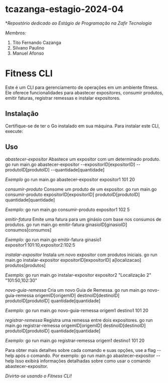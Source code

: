 # tcazanga-estagio-2024-04
**Repostório dedicado ao Estágio de Programação na Zafir Tecnologia*

*Membros:*
1. Tito Fernando Cazanga
2. Silvano Paulino
3. Manuel Afonso

# Fitness CLI

Este é um CLI para gerenciamento de operações em um ambiente fitness. Ele oferece funcionalidades para abastecer expositores, consumir produtos, emitir faturas, registrar remessas e instalar expositores.

## Instalação

Certifique-se de ter o Go instalado em sua máquina. Para instalar este CLI, execute:
  


## Uso

*abastecer-expositor*
Abastece um expositor com um determinado produto.
go run main.go abastecer-expositor --expositorID[expositorID] --produtoID[produtoID] --quantidade[quantidade]

*Exemplo*
go run main.go abastecer-expositor expositor1 101 20  


*consumir-produto*
Consome um produto de um expositor.
go run main.go consumir-produto expositorID[expositorID] produtoID[produtoID] quantidade[quantidade]

*Exemplo:*
go run main.go consumir-produto expositor1 102 5


*emitir-fatura*
Emite uma fatura para um ginásio com base nos consumos de produtos. 
go run main.go emitir-fatura ginasioID[ginasioID] consumos[consumos]

*Exemplo:* 
go run main.go emitir-fatura ginasio1 expositor1:101:10,expositor2:102:5


*instalar-expositor*
Instala um novo expositor com produtos iniciais.
go run main.go instalar-expositor expositorID[expositorID] a[localizacao] produtos[produtos]

*Exemplo:*
go run main.go instalar-expositor expositor2 "Localização 2" "101:50,102:30"


*novo-guia-remessa*
Cria um novo Guia de Remessa.
go run main.go novo-guia-remessa origemID[origemID] destinoID[destinoID] produtoID[produtoID] quantidade[quantidade]

*Exemplo:*
go run main.go novo-guia-remessa origem1 destino1 101 20


*registrar-remessa*
Registra uma remessa entre dois expositores. 
go run main.go registrar-remessa origemID[origemID] destinoID[destinoID] produtoID[produtoID] quantidade[quantidade]

*Exemplo:*
go run main.go registrar-remessa origem1 destino1 101 20


Para obter mais detalhes sobre cada comando e suas opções, use a flag --help após o comando. Por exemplo:
go run main.go abastecer-expositor --help
Isso exibirá informações detalhadas sobre como usar o comando abastecer-expositor.

_Divirta-se usando o Fitness CLI!_
